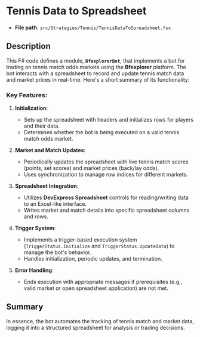 # Tennis Data to Spreadsheet

- **File path**: `src/Strategies/Tennis/TennisDataToSpreadsheet.fsx`

## Description

This F# code defines a module, **`BfexplorerBot`**, that implements a bot for trading on tennis match odds markets using the **Bfexplorer** platform. The bot interacts with a spreadsheet to record and update tennis match data and market prices in real-time. Here's a short summary of its functionality:

### Key Features:

1. **Initialization**:
   - Sets up the spreadsheet with headers and initializes rows for players and their data.
   - Determines whether the bot is being executed on a valid tennis match odds market.

2. **Market and Match Updates**:
   - Periodically updates the spreadsheet with live tennis match scores (points, set scores) and market prices (back/lay odds).
   - Uses synchronization to manage row indices for different markets.

3. **Spreadsheet Integration**:
   - Utilizes **DevExpress Spreadsheet** controls for reading/writing data to an Excel-like interface.
   - Writes market and match details into specific spreadsheet columns and rows.

4. **Trigger System**:
   - Implements a trigger-based execution system (`TriggerStatus.Initialize` and `TriggerStatus.UpdateData`) to manage the bot's behavior.
   - Handles initialization, periodic updates, and termination.

5. **Error Handling**:
   - Ends execution with appropriate messages if prerequisites (e.g., valid market or open spreadsheet application) are not met.

## Summary

In essence, the bot automates the tracking of tennis match and market data, logging it into a structured spreadsheet for analysis or trading decisions.